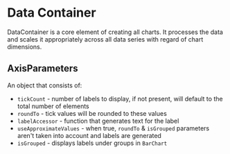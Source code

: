 # Data Container

DataContainer is a core element of creating all charts. It processes the data and scales it appropriately across all data series with regard of chart dimensions. 

## AxisParameters

An object that consists of:

* `tickCount` - number of labels to display, if not present, will default to the total number of elements
* `roundTo` - tick values will be rounded to these values
* `labelAccessor` - function that generates text for the label
* `useApproximateValues` - when true, `roundTo` & `isGrouped` parameters aren't taken into account and labels are generated
* `isGrouped` - displays labels under groups in `BarChart`
